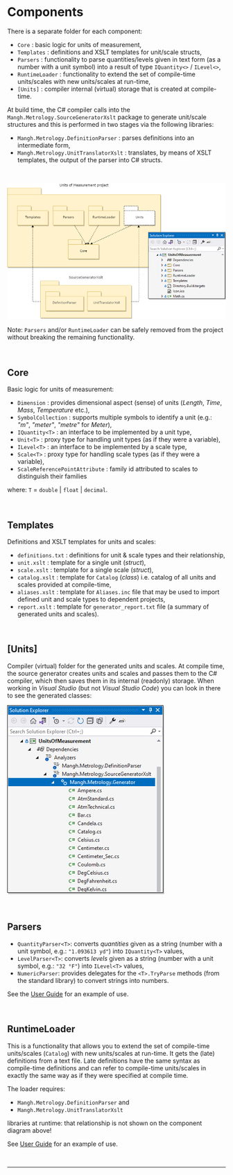 # Components
There is a separate folder for each component:
  - `Core` : basic logic for units of measurement,
  - `Templates` : definitions and XSLT templates for unit/scale structs,
  - `Parsers` : functionality to parse quantities/levels given in text form (as a number with a unit symbol) into a result of type `IQuantity<>` / `ILevel<>`,
  - `RuntimeLoader` : functionality to extend the set of compile-time units/scales with new units/scales at run-time,
  - `[Units]` : compiler internal (virtual) storage that is created at compile-time.

At build time, the C# compiler calls into the `Mangh.Metrology.SourceGeneratorXslt` package to generate unit/scale structures and this is performed in two stages via the following libraries:
  - `Mangh.Metrology.DefinitionParser` : parses definitions into an intermediate form,
  - `Mangh.Metrology.UnitTranslatorXslt` : translates, by means of XSLT templates, the output of the parser into C# structs.

<br/>

![Component Dependency Diagram](./image/Components.png)

Note: `Parsers` and/or `RuntimeLoader` can be safely removed from the project without breaking the remaining functionality.

<br/>

## Core
Basic logic for units of measurement:
* `Dimension` : provides dimensional aspect (sense) of units (_Length_, _Time_, _Mass_, _Temperature_ etc.),
* `SymbolCollection` : supports multiple symbols to identify a unit (e.g.: _"m"_, _"meter"_, _"metre"_ for _Meter_),
* `IQuantity<T>` : an interface to be implemented by a unit type,
* `Unit<T>` : proxy type for handling unit types (as if they were a variable),
* `ILevel<T>` : an interface to be implemented by a scale type,
* `Scale<T>` : proxy type for handling scale types (as if they were a variable),
* `ScaleReferencePointAttribute` : family id attributed to scales to distinguish their families

where: `T` = `double` | `float` | `decimal`. 

<br/>

## Templates
Definitions and XSLT templates for units and scales:
* `definitions.txt` : definitions for unit & scale types and their relationship,
* `unit.xslt` : template for a single unit (_struct_),
* `scale.xslt` : template for a single scale (_struct_),
* `catalog.xslt` : template for `Catalog` (_class_) i.e. catalog of all units and scales provided at compile-time,
* `aliases.xslt` : template for `Aliases.inc` file that may be used to import defined unit and scale types to dependent projects,
* `report.xslt` : template for `generator_report.txt` file (a summary of generated units and scales).

<br/>


## [Units]
Compiler (virtual) folder for the generated units and scales. At compile time, the source generator creates units and scales and passes them to the C# compiler, which then saves them in its internal (readonly) storage. When working in _Visual Studio_ (but not _Visual Studio Code_) you can look in there to see the generated classes:

![pic](./image/VSProject-Units.png)

<br/>

## Parsers
* `QuantityParser<T>`: converts _quantities_ given as a string (number with a unit symbol, e.g.: `"1.093613 yd"`) into `IQuantity<T>` values,
* `LevelParser<T>`: converts _levels_ given as a string (number with a unit symbol, e.g.: `"32 °F"`) into `ILevel<T>` values,
* `NumericParser`: provides delegates for the `<T>.TryParse` methods (from the standard library) to convert strings into numbers.

See the [User Guide](UserGuide.md) for an example of use.

<br/>

## RuntimeLoader
This is a functionality that allows you to extend the set of compile-time units/scales (`Catalog`) with new units/scales at run-time. It gets the (late) definitions from a text file. Late definitions have the same syntax as compile-time definitions and can refer to compile-time units/scales in exactly the same way as if they were specified at compile time.

The loader requires:
* `Mangh.Metrology.DefinitionParser` and
* `Mangh.Metrology.UnitTranslatorXslt`

libraries at runtime: that relationship is not shown on the component diagram above!

See [User Guide](UserGuide.md) for an example of use.

<br/>

----